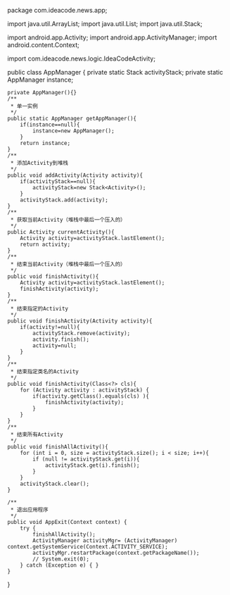 package com.ideacode.news.app;

import java.util.ArrayList;
import java.util.List;
import java.util.Stack;

import android.app.Activity;
import android.app.ActivityManager;
import android.content.Context;

import com.ideacode.news.logic.IdeaCodeActivity;

public class AppManager {
    private static Stack<Activity> activityStack;
    private static AppManager instance;

    private AppManager(){}
    /**
     * 单一实例
     */
    public static AppManager getAppManager(){
        if(instance==null){
            instance=new AppManager();
        }
        return instance;
    }
    /**
     * 添加Activity到堆栈
     */
    public void addActivity(Activity activity){
        if(activityStack==null){
            activityStack=new Stack<Activity>();
        }
        activityStack.add(activity);
    }
    /**
     * 获取当前Activity（堆栈中最后一个压入的）
     */
    public Activity currentActivity(){
        Activity activity=activityStack.lastElement();
        return activity;
    }
    /**
     * 结束当前Activity（堆栈中最后一个压入的）
     */
    public void finishActivity(){
        Activity activity=activityStack.lastElement();
        finishActivity(activity);
    }
    /**
     * 结束指定的Activity
     */
    public void finishActivity(Activity activity){
        if(activity!=null){
            activityStack.remove(activity);
            activity.finish();
            activity=null;
        }
    }
    /**
     * 结束指定类名的Activity
     */
    public void finishActivity(Class<?> cls){
        for (Activity activity : activityStack) {
            if(activity.getClass().equals(cls) ){
                finishActivity(activity);
            }
        }
    }
    /**
     * 结束所有Activity
     */
    public void finishAllActivity(){
        for (int i = 0, size = activityStack.size(); i < size; i++){
            if (null != activityStack.get(i)){
                activityStack.get(i).finish();
            }
        }
        activityStack.clear();
    }
    
    /**
     * 退出应用程序
     */
    public void AppExit(Context context) {
        try {
            finishAllActivity();
            ActivityManager activityMgr= (ActivityManager) context.getSystemService(Context.ACTIVITY_SERVICE);
            activityMgr.restartPackage(context.getPackageName());
            // System.exit(0);
        } catch (Exception e) { }
    }
}
